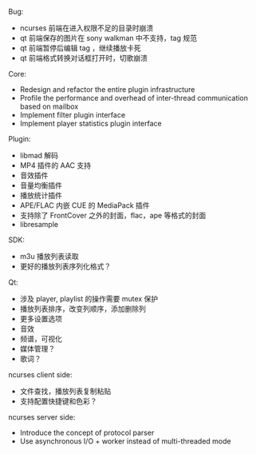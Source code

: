 Bug:

- ncurses 前端在进入权限不足的目录时崩溃
- qt 前端保存的图片在 sony walkman 中不支持，tag 规范
- qt 前端暂停后编辑 tag ，继续播放卡死
- qt 前端格式转换对话框打开时，切歌崩溃

Core:

- Redesign and refactor the entire plugin infrastructure
- Profile the performance and overhead of inter-thread communication based on mailbox
- Implement filter plugin interface
- Implement player statistics plugin interface

Plugin:

- libmad 解码
- MP4 插件的 AAC 支持
- 音效插件
- 音量均衡插件
- 播放统计插件
- APE/FLAC 内嵌 CUE 的 MediaPack 插件
- 支持除了 FrontCover 之外的封面，flac，ape 等格式的封面
- libresample

SDK:

- m3u 播放列表读取
- 更好的播放列表序列化格式？

Qt:

- 涉及 player, playlist 的操作需要 mutex 保护
- 播放列表排序，改变列顺序，添加删除列
- 更多设置选项
- 音效
- 频谱，可视化
- 媒体管理？
- 歌词？

ncurses client side:

- 文件查找，播放列表复制粘贴
- 支持配置快捷键和色彩？

ncurses server side:

- Introduce the concept of protocol parser
- Use asynchronous I/O + worker instead of multi-threaded mode
